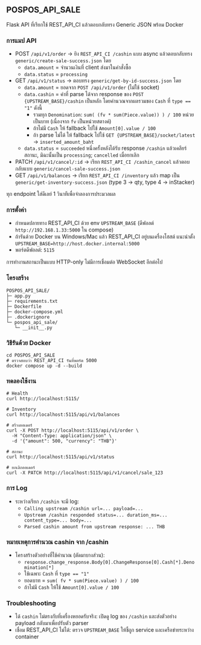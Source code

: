 ## POSPOS_API_SALE

Flask API ที่เรียกใช้ REST_API_CI แล้วตอบกลับทรง Generic JSON พร้อม Docker

### การแมป API
- POST `/api/v1/order` → ยิง `REST_API_CI /cashin` แบบ async แล้วตอบกลับทรง `generic/create-sale-success.json` โดย
  - `data.amount` = จำนวนเงินที่ client ส่งมาในคำสั่งซื้อ
  - `data.status` = `processing`
- GET `/api/v1/status` → ตอบทรง `generic/get-by-id-success.json` โดย
  - `data.amount` = ยอดจาก `POST /api/v1/order` (ไม่ใช้ socket)
  - `data.cashin` = ค่าที่ parse ได้จาก response ของ `POST {UPSTREAM_BASE}/cashin` เป็นหลัก โดยคำนวณจากผลรวมของ `Cash` ที่ `type == "1"` ดังนี้
    - รวมทุก `Denomination`: `sum( (fv * sum(Piece.value)) ) / 100` หน่วยเป็นบาท (เนื่องจาก `fv` เป็นหน่วยสตางค์)
    - ถ้าไม่มี `Cash` ให้ fallback ไปใช้ `Amount[0].value / 100`
    - ถ้า parse ไม่ได้ ให้ fallback ไปใช้ `GET {UPSTREAM_BASE}/socket/latest` → `inserted_amount_baht`
  - `data.status` = `succeeded` หนึ่งครั้งหลังได้รับ response `/cashin` แล้วเคลียร์สถานะ, มิฉะนั้นเป็น `processing`; `cancelled` เมื่อยกเลิก
- PATCH `/api/v1/cancel/:id` → เรียก `REST_API_CI /cashin_cancel` แล้วตอบกลับแบบ `generic/cancel-sale-success.json`
- GET `/api/v1/balances` → เรียก `REST_API_CI /inventory` แล้ว map เป็น `generic/get-inventory-success.json` (type 3 → qty, type 4 → inStacker)

ทุก endpoint ใส่ดีเลย์ 1 วินาทีเพื่อจำลองการประมวลผล

### การตั้งค่า
- กำหนดปลายทาง REST_API_CI ด้วย env `UPSTREAM_BASE` (ดีฟอลต์ `http://192.168.1.33:5000` ใน compose)
- ถ้ารันด้วย Docker บน Windows/Mac แล้ว REST_API_CI อยู่บนเครื่องโฮสต์ แนะนำตั้ง `UPSTREAM_BASE=http://host.docker.internal:5000`
- พอร์ตดีฟอลต์: `5115`

การทำงานสถานะเป็นแบบ HTTP-only ไม่มีการเชื่อมต่อ WebSocket อีกต่อไป

### โครงสร้าง
```
POSPOS_API_SALE/
├─ app.py
├─ requirements.txt
├─ Dockerfile
├─ docker-compose.yml
├─ .dockerignore
└─ pospos_api_sale/
   └─ __init__.py
```

### วิธีรันด้วย Docker
```
cd POSPOS_API_SALE
# ตรวจสอบว่า REST_API_CI รันที่พอร์ต 5000
docker compose up -d --build
```

### ทดลองใช้งาน
```
# Health
curl http://localhost:5115/

# Inventory
curl http://localhost:5115/api/v1/balances

# สร้างออเดอร์
curl -X POST http://localhost:5115/api/v1/order \
  -H "Content-Type: application/json" \
  -d '{"amount": 500, "currency": "THB"}'

# สถานะ
curl http://localhost:5115/api/v1/status

# ยกเลิกออเดอร์
curl -X PATCH http://localhost:5115/api/v1/cancel/sale_123
```

### การ Log
- ระหว่างเรียก `/cashin` จะมี log:
  - `Calling upstream /cashin url=... payload=...`
  - `Upstream /cashin responded status=... duration_ms=... content_type=... body=...`
  - `Parsed cashin amount from upstream response: ... THB`

### หมายเหตุการคำนวณ cashin จาก /cashin
- โครงสร้างตัวอย่างที่ใช้คำนวณ (ตัดมาบางส่วน):
  - `response.change_response.Body[0].ChangeResponse[0].Cash[*].Denomination[*]`
  - ใช้เฉพาะ `Cash` ที่ `type == "1"`
  - ยอดบาท = `sum( fv * sum(Piece.value) ) / 100`
  - ถ้าไม่มี `Cash` ให้ใช้ `Amount[0].value / 100`

### Troubleshooting
- ได้ `cashin` ไม่ตรงกับที่เครื่องหยอดรับจริง: เปิดดู log ของ `/cashin` และส่งตัวอย่าง payload กลับมาเพื่อปรับตัว parser
- เชื่อม REST_API_CI ไม่ได้: ตรวจ `UPSTREAM_BASE` ให้ชี้ถูก service และเครือข่ายระหว่าง container
